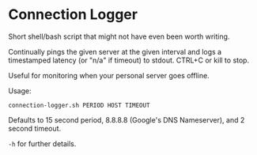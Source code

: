 Connection Logger
=================

Short shell/bash script that might not have even been worth writing.

Continually pings the given server at the given interval and logs a
timestamped latency (or "n/a" if timeout) to stdout.  CTRL+C or kill to stop.

Useful for monitoring when your personal server goes offline.

Usage:

    connection-logger.sh PERIOD HOST TIMEOUT

Defaults to 15 second period, 8.8.8.8 (Google's DNS Nameserver), and 2 second
timeout.

`-h` for further details.

